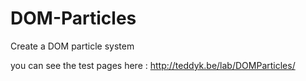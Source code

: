 DOM-Particles
=============

Create a DOM particle system

you can see the test pages here : http://teddyk.be/lab/DOMParticles/
